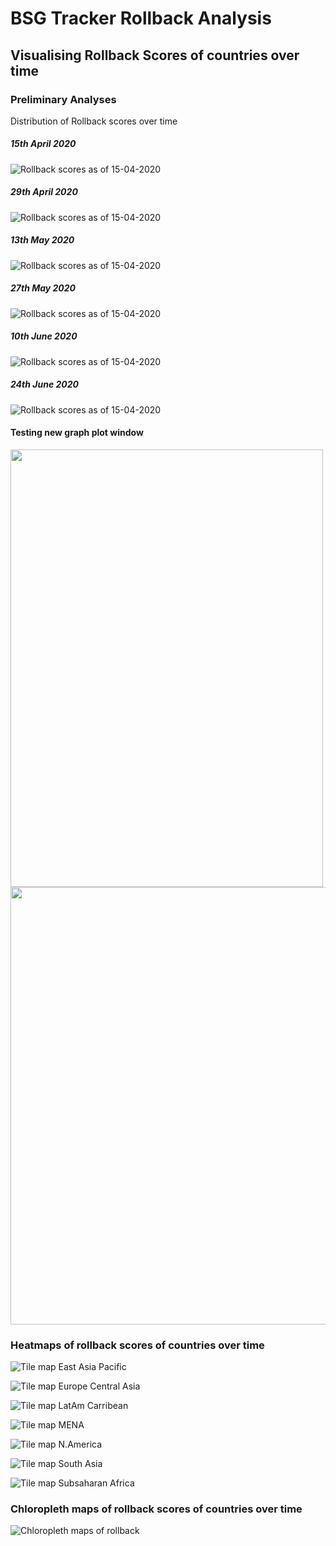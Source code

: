# BSG Tracker Rollback Analysis 

## Visualising Rollback Scores of countries over time 

### Preliminary Analyses
Distribution of Rollback scores over time 

##### 15th April 2020
![Rollback scores as of 15-04-2020](/graphs/rollback_hist2020-04-15.png)

##### 29th April 2020
![Rollback scores as of 15-04-2020](/graphs/rollback_hist2020-04-29.png)

##### 13th May 2020
![Rollback scores as of 15-04-2020](/graphs/rollback_hist2020-05-13.png)

##### 27th May 2020
![Rollback scores as of 15-04-2020](/graphs/rollback_hist2020-05-27.png)

##### 10th June 2020
![Rollback scores as of 15-04-2020](/graphs/rollback_hist2020-06-10.png)

##### 24th June 2020
![Rollback scores as of 15-04-2020](/graphs/rollback_hist2020-06-24.png)


#### Testing new graph plot window
<!---[Scatter SI vs Rollback](/graphs/detail_scatterSIroll2020-06-28.png)--->

<img src="/graphs/detail_scatterSIroll2020-06-28.png" width="500" height = "700">

<!---[Scatter SI vs Rollback](/graphs/summary_scatterSIroll2020-06-28.png)--->

<img src="/graphs/summary_scatterSIroll2020-06-28.png" width="700" height = "700">

### Heatmaps of rollback scores of countries over time 
![Tile map East Asia Pacific](./graphs/tilemap2020-06-28_East_Asia_Pacific.png)

![Tile map Europe Central Asia](./graphs/tilemap2020-06-28_Europe_Central_Asia.png)

![Tile map LatAm Carribean](./graphs/tilemap2020-06-28_Latin_America_Caribbean.png)

![Tile map MENA](./graphs/tilemap2020-06-28_Middle_East_North_Africa.png)

![Tile map N.America](./graphs/tilemap2020-06-28_North_America.png)

![Tile map South Asia](./graphs/tilemap2020-06-28_South_Asia.png)

![Tile map Subsaharan Africa](./graphs/tilemap2020-06-28_sub_Saharan_Africa.png)

### Chloropleth maps of rollback scores of countries over time

![Chloropleth maps of rollback](./graphs/chloropleth_2020-06-28.png)

